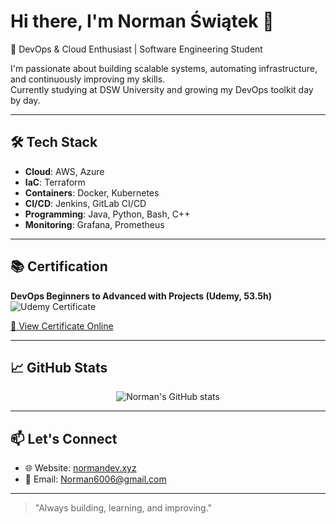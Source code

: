 # Hi there, I'm Norman Świątek 👋

🚀 DevOps & Cloud Enthusiast | Software Engineering Student

I'm passionate about building scalable systems, automating infrastructure, and continuously improving my skills.  
Currently studying at DSW University and growing my DevOps toolkit day by day.

---

## 🛠 Tech Stack
- **Cloud**: AWS, Azure
- **IaC**: Terraform
- **Containers**: Docker, Kubernetes
- **CI/CD**: Jenkins, GitLab CI/CD
- **Programming**: Java, Python, Bash, C++
- **Monitoring**: Grafana, Prometheus

---

## 📚 Certification
**DevOps Beginners to Advanced with Projects (Udemy, 53.5h)**  
![Udemy Certificate](https://udemy-certificate.s3.amazonaws.com/image/UC-3c30763b-6a25-4be8-b347-b56bcfa57c2d.jpg?v=1745859404000)

[🔗 View Certificate Online](https://ude.my/UC-3c30763b-6a25-4be8-b347-b56bcfa57c2d)

---

## 📈 GitHub Stats
<p align="center">
  <img src="https://github-readme-stats.vercel.app/api?username=nordans&show_icons=true&theme=default" alt="Norman's GitHub stats" />
</p>

---

## 📫 Let's Connect
- 🌐 Website: [normandev.xyz](https://normandev.xyz)
- 📧 Email: Norman6006@gmail.com

---

> "Always building, learning, and improving."
